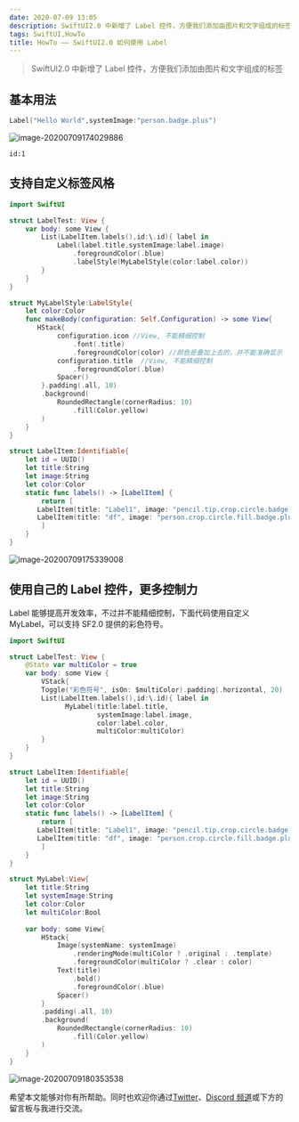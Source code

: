 ```yaml
---
date: 2020-07-09 13:05
description: SwiftUI2.0 中新增了 Label 控件，方便我们添加由图片和文字组成的标签。
tags: SwiftUI,HowTo
title: HowTo —— SwiftUI2.0 如何使用 Label
---
```


> SwiftUI2.0 中新增了 Label 控件，方便我们添加由图片和文字组成的标签

## 基本用法 ##

```swift
Label("Hello World",systemImage:"person.badge.plus")
```

![image-20200709174029886](https://cdn.fatbobman.com/howto-swiftui-label1.png)

```responser
id:1
```

## 支持自定义标签风格 ##

```swift
import SwiftUI

struct LabelTest: View {
    var body: some View {
        List(LabelItem.labels(),id:\.id){ label in
            Label(label.title,systemImage:label.image)
                .foregroundColor(.blue)
                .labelStyle(MyLabelStyle(color:label.color))
        }
    }
}

struct MyLabelStyle:LabelStyle{
    let color:Color
    func makeBody(configuration: Self.Configuration) -> some View{
       HStack{
            configuration.icon //View, 不能精细控制
                .font(.title)
                .foregroundColor(color) //颜色是叠加上去的，并不能准确显示
            configuration.title  //View, 不能精细控制
                .foregroundColor(.blue)
            Spacer()
        }.padding(.all, 10)
        .background(
            RoundedRectangle(cornerRadius: 10)
                .fill(Color.yellow)
        )
    }
}

struct LabelItem:Identifiable{
    let id = UUID()
    let title:String
    let image:String
    let color:Color
    static func labels() -> [LabelItem] {
        return [
       LabelItem(title: "Label1", image: "pencil.tip.crop.circle.badge.plus", color: .red),
       LabelItem(title: "df", image: "person.crop.circle.fill.badge.plus", color: .blue),
        ]
    }
}

```

![image-20200709175339008](https://cdn.fatbobman.com/howto-swiftui-label2.png)

## 使用自己的 Label 控件，更多控制力 ##

Label 能够提高开发效率，不过并不能精细控制，下面代码使用自定义 MyLabel，可以支持 SF2.0 提供的彩色符号。

```swift
import SwiftUI

struct LabelTest: View {
    @State var multiColor = true
    var body: some View {
        VStack{
        Toggle("彩色符号", isOn: $multiColor).padding(.horizontal, 20)
        List(LabelItem.labels(),id:\.id){ label in         
              MyLabel(title:label.title,
                      systemImage:label.image,
                      color:label.color,
                      multiColor:multiColor)
        }
    }
}

struct LabelItem:Identifiable{
    let id = UUID()
    let title:String
    let image:String
    let color:Color
    static func labels() -> [LabelItem] {
        return [
       LabelItem(title: "Label1", image: "pencil.tip.crop.circle.badge.plus", color: .red),
       LabelItem(title: "df", image: "person.crop.circle.fill.badge.plus", color: .blue),
        ]
    }
}

struct MyLabel:View{
    let title:String
    let systemImage:String
    let color:Color
    let multiColor:Bool
    
    var body: some View{
        HStack{
            Image(systemName: systemImage)
                .renderingMode(multiColor ? .original : .template)
                .foregroundColor(multiColor ? .clear : color)
            Text(title)
                .bold()
                .foregroundColor(.blue)
            Spacer()
        }
        .padding(.all, 10)
        .background(
            RoundedRectangle(cornerRadius: 10)
                .fill(Color.yellow)
        )
    }
}

```

![image-20200709180353538](https://cdn.fatbobman.com/howto-swiftui-label3.png)

希望本文能够对你有所帮助。同时也欢迎你通过[Twitter](https://twitter.com/fatbobman)、[Discord 频道](https://discord.gg/JuVeuXHcAc)或下方的留言板与我进行交流。
